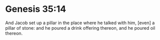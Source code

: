 # Genesis 35:14

And Jacob set up a pillar in the place where he talked with him, [even] a pillar of stone: and he poured a drink offering thereon, and he poured oil thereon.